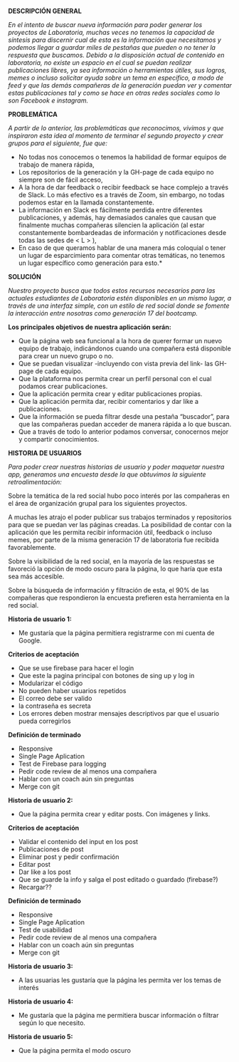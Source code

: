 
**DESCRIPCIÓN GENERAL**

*En el intento de buscar nueva información para poder generar los proyectos de Laboratoria, muchas veces no tenemos la capacidad de síntesis para discernir cual de esta es la información que necesitamos y podemos llegar a guardar miles de pestañas que pueden o no tener la respuesta que buscamos.
Debido a la disposición actual de contenido en laboratoria, no existe un espacio en el cual se puedan realizar publicaciones libres, ya sea información o herramientas útiles, sus logros, memes o incluso solicitar ayuda sobre un tema en específico, a modo de feed y que las demás compañeras de la generación puedan ver y comentar estas publicaciones tal y como se hace en otras redes sociales como lo son Facebook e instagram.*

**PROBLEMÁTICA**

*A partir de lo anterior, las problemáticas que reconocimos, vivimos y que inspiraron esta idea al momento de terminar el segundo proyecto y crear grupos para el siguiente, fue que:*
* No todas nos conocemos o tenemos la habilidad de formar equipos de trabajo de manera rápida,
* Los repositorios de la generación y la GH-page de cada equipo no siempre son de fácil acceso,
* A la hora de dar feedback o recibir feedback se hace complejo a través de Slack. Lo más efectivo es a través de Zoom, sin embargo, no todas podemos estar en la llamada constantemente.
* La información en Slack es fácilmente perdida entre diferentes publicaciones, y además, hay demasiados canales que causan que finalmente muchas compañeras silencien la aplicación (al estar constantemente bombardeadas de información y notificaciones desde todas las sedes de < L > ),
* En caso de que queramos hablar de una manera más coloquial o tener un lugar de esparcimiento para comentar otras temáticas, no tenemos un lugar específico como generación  para esto.*

**SOLUCIÓN**

*Nuestro proyecto busca que todos estos recursos necesarios para las actuales estudiantes de Laboratoria estén disponibles en un mismo lugar, a través de una interfaz simple, con un estilo de red social donde se fomente la interacción entre nosotras como generación 17 del bootcamp.*

**Los principales objetivos de nuestra aplicación serán:**

* Que la página web sea funcional a la hora de querer formar un nuevo equipo de trabajo, indicándonos cuando una compañera está disponible para crear un nuevo grupo o no.
* Que se puedan visualizar -incluyendo con vista previa del link- las GH-page de cada equipo.
* Que la plataforma nos permita crear un perfil personal con el cual podamos crear publicaciones.
* Que la aplicación permita crear y editar publicaciones propias.
* Que la aplicación permita dar, recibir comentarios y dar like a publicaciones.
* Que la información se pueda filtrar desde una pestaña “buscador”, para que las compañeras puedan acceder de manera rápida a lo que buscan.
* Que a través de todo lo anterior podamos conversar, conocernos mejor y compartir conocimientos.

**HISTORIA DE USUARIOS**

*Para poder crear nuestras historias de usuario y poder maquetar nuestra app, generamos una encuesta desde la que obtuvimos la siguiente retroalimentación:*

Sobre la temática de la red social hubo poco interés por las compañeras en el área de organización grupal para los siguientes proyectos.

A muchas les atrajo el poder publicar sus trabajos terminados y repositorios para que se puedan ver las páginas creadas. La posibilidad de contar con la aplicación que les permita recibir información útil, feedback o incluso memes, por parte de la misma generación 17 de laboratoria fue recibida favorablemente.

Sobre la visibilidad de la red social, en la mayoría de las respuestas se favoreció la opción de modo oscuro para la página, lo que haría que esta sea más accesible.

Sobre la búsqueda de información y filtración de esta, el 90% de las compañeras que respondieron la encuesta prefieren esta herramienta en la red social.

**Historia de usuario 1:**

* Me gustaría que la página permitiera registrarme con mi cuenta de Google.

**Criterios de aceptación**
* Que se use firebase para hacer el login
* Que este la pagina principal con botones de sing up y log in 
* Modularizar el código
* No pueden haber usuarios repetidos
* El correo debe ser valido
* la contraseña es secreta
* Los errores deben mostrar mensajes descriptivos par que el usuario pueda corregirlos

**Definición de terminado**
* Responsive
* Single Page Aplication
* Test de Firebase para logging
* Pedir code review de al menos una compañera
* Hablar con un coach aún sin preguntas
* Merge con git

**Historia de usuario 2:**

* Que la página permita crear y editar posts. Con imágenes y links.

**Criterios de aceptación**

* Validar el contenido del input en los post
* Publicaciones de post
* Eliminar post y pedir confirmación
* Editar post
* Dar like a los post
* Que se guarde la info y salga el post editado o guardado (firebase?)
* Recargar??

**Definición de terminado**

* Responsive
* Single Page Aplication
* Test de usabilidad
* Pedir code review de al menos una compañera
* Hablar con un coach aún sin preguntas
* Merge con git

**Historia de usuario 3:**

* A las usuarias les gustaría que la página les permita ver los temas de interés

**Historia de usuario 4:**

* Me gustaría que la página me permitiera buscar información o filtrar según lo que necesito. 

**Historia de usuario 5:**
* Que la página permita el modo oscuro



